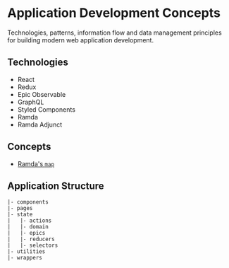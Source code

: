 # Application Development Concepts

Technologies, patterns, information flow and data management principles for building modern web application development.

## Technologies
- React
- Redux
- Epic Observable
- GraphQL
- Styled Components
- Ramda
- Ramda Adjunct

## Concepts

- [Ramda's `map`](map.md)

## Application Structure
```
|- components
|- pages
|- state
|   |- actions
|   |- domain
|   |- epics
|   |- reducers
|   |- selectors
|- utilities
|- wrappers
```
